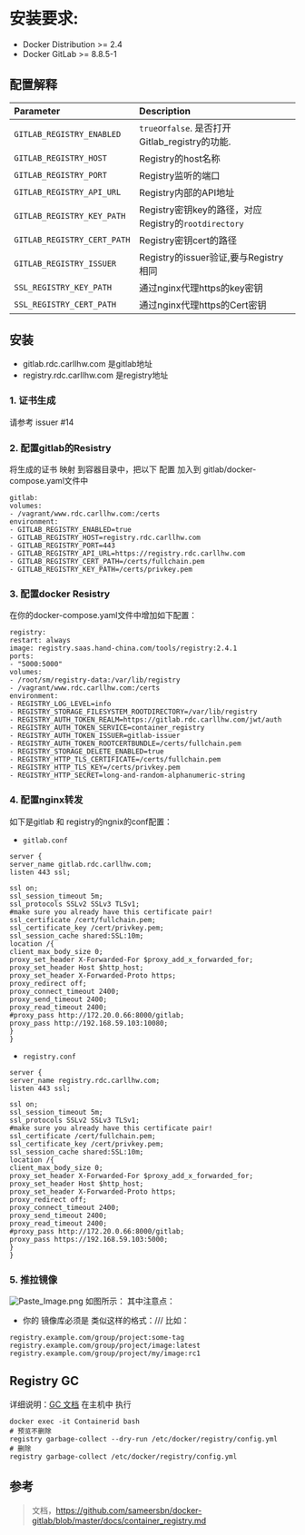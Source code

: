 # 安装要求:

* Docker Distribution &gt;= 2.4
* Docker GitLab &gt;= 8.8.5-1

## 配置解释

| Parameter | Description |
| :--- | :--- |
| `GITLAB_REGISTRY_ENABLED` | `true`or`false`. 是否打开Gitlab_registry的功能. |
| `GITLAB_REGISTRY_HOST` | Registry的host名称 |
| `GITLAB_REGISTRY_PORT` | Registry监听的端口 |
| `GITLAB_REGISTRY_API_URL` | Registry内部的API地址 |
| `GITLAB_REGISTRY_KEY_PATH` | Registry密钥key的路径，对应Registry的`rootdirectory` |
| `GITLAB_REGISTRY_CERT_PATH` | Registry密钥cert的路径 |
| `GITLAB_REGISTRY_ISSUER` | Registry的issuer验证,要与Registry相同|
| `SSL_REGISTRY_KEY_PATH` | 通过nginx代理https的key密钥 |
| `SSL_REGISTRY_CERT_PATH` | 通过nginx代理https的Cert密钥|

## 安装
* gitlab.rdc.carllhw.com 是gitlab地址
* registry.rdc.carllhw.com 是registry地址

### 1. 证书生成
请参考 issuer #14

### 2. 配置gitlab的Resistry
将生成的证书 映射 到容器目录中，把以下 配置 加入到 gitlab/docker-compose.yaml文件中
```
gitlab:
volumes:
- /vagrant/www.rdc.carllhw.com:/certs
environment:
- GITLAB_REGISTRY_ENABLED=true
- GITLAB_REGISTRY_HOST=registry.rdc.carllhw.com
- GITLAB_REGISTRY_PORT=443
- GITLAB_REGISTRY_API_URL=https://registry.rdc.carllhw.com
- GITLAB_REGISTRY_CERT_PATH=/certs/fullchain.pem
- GITLAB_REGISTRY_KEY_PATH=/certs/privkey.pem
```

### 3. 配置docker Resistry
在你的docker-compose.yaml文件中增加如下配置：
```
registry:
restart: always
image: registry.saas.hand-china.com/tools/registry:2.4.1
ports:
- "5000:5000"
volumes:
- /root/sm/registry-data:/var/lib/registry
- /vagrant/www.rdc.carllhw.com:/certs
environment:
- REGISTRY_LOG_LEVEL=info
- REGISTRY_STORAGE_FILESYSTEM_ROOTDIRECTORY=/var/lib/registry
- REGISTRY_AUTH_TOKEN_REALM=https://gitlab.rdc.carllhw.com/jwt/auth
- REGISTRY_AUTH_TOKEN_SERVICE=container_registry
- REGISTRY_AUTH_TOKEN_ISSUER=gitlab-issuer
- REGISTRY_AUTH_TOKEN_ROOTCERTBUNDLE=/certs/fullchain.pem
- REGISTRY_STORAGE_DELETE_ENABLED=true
- REGISTRY_HTTP_TLS_CERTIFICATE=/certs/fullchain.pem
- REGISTRY_HTTP_TLS_KEY=/certs/privkey.pem
- REGISTRY_HTTP_SECRET=long-and-random-alphanumeric-string
```

### 4. 配置nginx转发
如下是gitlab 和 registry的ngnix的conf配置：

* `gitlab.conf`

```
server {
server_name gitlab.rdc.carllhw.com;
listen 443 ssl;

ssl on;
ssl_session_timeout 5m;
ssl_protocols SSLv2 SSLv3 TLSv1;
#make sure you already have this certificate pair!
ssl_certificate /cert/fullchain.pem;
ssl_certificate_key /cert/privkey.pem;
ssl_session_cache shared:SSL:10m;
location /{
client_max_body_size 0;
proxy_set_header X-Forwarded-For $proxy_add_x_forwarded_for;
proxy_set_header Host $http_host;
proxy_set_header X-Forwarded-Proto https;
proxy_redirect off;
proxy_connect_timeout 2400;
proxy_send_timeout 2400;
proxy_read_timeout 2400;
#proxy_pass http://172.20.0.66:8000/gitlab;
proxy_pass http://192.168.59.103:10080;
}
}
```

* `registry.conf`

```
server {
server_name registry.rdc.carllhw.com;
listen 443 ssl;

ssl on;
ssl_session_timeout 5m;
ssl_protocols SSLv2 SSLv3 TLSv1;
#make sure you already have this certificate pair!
ssl_certificate /cert/fullchain.pem;
ssl_certificate_key /cert/privkey.pem;
ssl_session_cache shared:SSL:10m;
location /{
client_max_body_size 0;
proxy_set_header X-Forwarded-For $proxy_add_x_forwarded_for;
proxy_set_header Host $http_host;
proxy_set_header X-Forwarded-Proto https;
proxy_redirect off;
proxy_connect_timeout 2400;
proxy_send_timeout 2400;
proxy_read_timeout 2400;
#proxy_pass http://172.20.0.66:8000/gitlab;
proxy_pass https://192.168.59.103:5000;
}
}

```
### 5. 推拉镜像
![Paste_Image.png](http://upload-images.jianshu.io/upload_images/3044461-57a8d0898a6ba72b.png?imageMogr2/auto-orient/strip%7CimageView2/2/w/1240)
如图所示： 
其中注意点：
* 你的 镜像库必须是 类似这样的格式：<registry URL>/<namespace>/<project>/<image>
比如：

```
registry.example.com/group/project:some-tag
registry.example.com/group/project/image:latest
registry.example.com/group/project/my/image:rc1
```

## Registry GC
详细说明：[GC 文档](https://github.com/docker/docker.github.io/blob/master/registry/garbage-collection.md)
在主机中 执行
```
docker exec -it Containerid bash 
# 预览不删除
registry garbage-collect --dry-run /etc/docker/registry/config.yml  
# 删除
registry garbage-collect /etc/docker/registry/config.yml 
```

## 参考

> 文档，https://github.com/sameersbn/docker-gitlab/blob/master/docs/container_registry.md
